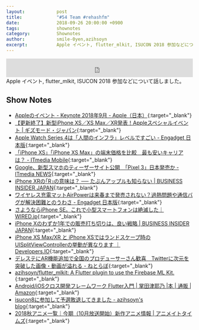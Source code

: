 ```yaml
---
layout:            post
title:             "#54 Team #rehashfm"
date:              2018-09-26 20:00:00 +0900
tags:              shownotes
category:          Shownotes
author:            smile-0yen,azihsoyn
excerpt:           Apple イベント, flutter_mlkit, ISUCON 2018 参加などについて話しました。
---
```

<iframe width="100%" height="50" scrolling="no" frameborder="no" src="https://w.soundcloud.com/player/?url=https%3A//api.soundcloud.com/tracks/505414155&amp;auto_play=false&amp;hide_related=false&amp;show_user=true&amp;show_reposts=false&amp;visual=false&amp;show_artwork=false&amp;default_height=75"></iframe>
Apple イベント, flutter_mlkit, ISUCON 2018 参加などについて話しました。

## Show Notes
- [Appleのイベント \- Keynote 2018年9月 \- Apple（日本）](https://www.apple.com/jp/apple-events/september-2018/){:target="_blank"}
- [【更新終了】新型iPhone XS／XS Max／XR発表！Appleスペシャルイベント \| ギズモード・ジャパン](https://www.gizmodo.jp/2018/09/apple-gather-round-realtime.html){:target="_blank"}
- [Apple Watch Series 4は「人間のインフラ」レベルですごい \- Engadget 日本版](https://japanese.engadget.com/2018/09/17/apple-watch-series-4/){:target="_blank"}
- [「iPhone XS」「iPhone XS Max」の端末価格を比較　最も安いキャリアは？ \- ITmedia Mobile](http://www.itmedia.co.jp/mobile/articles/1809/16/news034.html){:target="_blank"}
- [Google、新型スマホのティーザーサイト公開　「Pixel 3」日本発売か \- ITmedia NEWS](http://www.itmedia.co.jp/news/articles/1809/14/news113.html){:target="_blank"}
- [iPhone XRの｢R｣の意味は？ ── たぶんアップルも知らない \| BUSINESS INSIDER JAPAN](https://www.businessinsider.jp/post-175425){:target="_blank"}
- [ワイヤレス充電マットAirPowerは来春まで発売されない？過熱問題や通信バグが解決困難とのうわさ \- Engadget 日本版](https://japanese.engadget.com/2018/09/17/airpower/){:target="_blank"}
- [さようならiPhone SE。これで小型スマートフォンは絶滅した｜WIRED\.jp](https://wired.jp/2018/09/18/goodbye-iphone-se-small-phones/){:target="_blank"}
- [iPhone Xのわずか1年での販売打ち切りは、良い戦略 \| BUSINESS INSIDER JAPAN](https://www.businessinsider.jp/post-175247){:target="_blank"}
- [iPhone XS Max/XR と iPhone XSではランドスケープ時のUISplitViewControllerの挙動が異なります ｜ Developers\.IO](https://dev.classmethod.jp/smartphone/iphone/behavior-of-splitviewcontroller-on-xs-max-and-xs/){:target="_blank"}
- [デレステにAR機能追加で全国のプロデューサーさん歓喜　Twitterに次元を突破した画像・動画が溢れる \- ねとらぼ](http://nlab.itmedia.co.jp/nl/articles/1809/08/news036.html){:target="_blank"}
- [azihsoyn/flutter\_mlkit: A Flutter plugin to use the Firebase ML Kit\.](https://github.com/azihsoyn/flutter_mlkit){:target="_blank"}
- [Android/iOSクロス開発フレームワーク Flutter入門 \| 掌田津耶乃 \|本 \| 通販 \| Amazon](https://www.amazon.co.jp/Android-iOS%E3%82%AF%E3%83%AD%E3%82%B9%E9%96%8B%E7%99%BA%E3%83%95%E3%83%AC%E3%83%BC%E3%83%A0%E3%83%AF%E3%83%BC%E3%82%AF-Flutter%E5%85%A5%E9%96%80-%E6%8E%8C%E7%94%B0%E6%B4%A5%E8%80%B6%E4%B9%83/dp/4798055832/ref=sr_1_1?ie=UTF8&qid=1537856848&sr=8-1&keywords=flutter){:target="_blank"}
- [isucon8に参加して予選敗退してきました \- azihsoyn's blog](https://azihsoyn.hatenablog.com/entry/isucon8-kpt){:target="_blank"}
- [2018秋アニメ一覧｜今期（10月放送開始）新作アニメ情報 \| アニメイトタイムズ](https://www.animatetimes.com/tag/details.php?id=5947){:target="_blank"}
